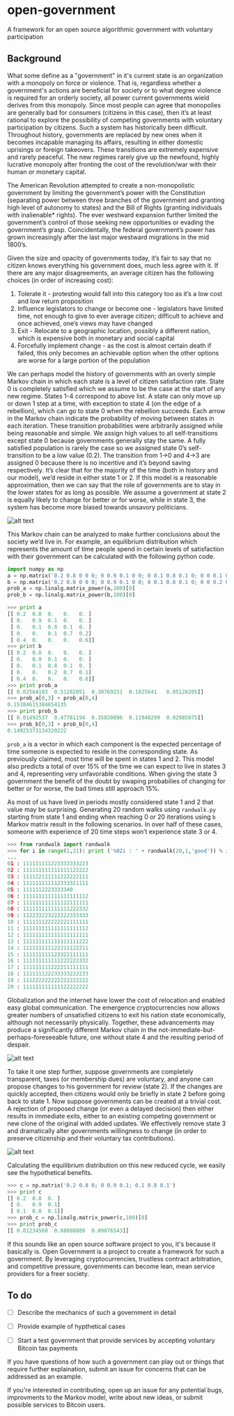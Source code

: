 open-government
===============

A framework for an open source algorithmic government with voluntary participation

Background
----------

What some define as a "government" in it's current state is an organization with a monopoly on force or violence. That is, regardless whether a government's actions are beneficial for society or to what degree violence is required for an orderly society, all power current governments wield derives from this monopoly. Since most people can agree that monopolies are generally bad for consumers (citizens in this case), then it’s at least rational to explore the possibility of competing governments with voluntary participation by citizens. 
Such a system has historically been difficult. Throughout history, governments are replaced by new ones when it becomes incapable managing its affairs, resulting in either domestic uprisings or foreign takeovers. These transitions are extremely expensive and rarely peaceful. The new regimes rarely give up the newfound, highly lucrative monopoly after fronting the cost of the revolution/war with their human or monetary capital. 

The American Revolution attempted to create a non-monopolistic government by limiting the government’s power with the Constitution (separating power between three branches of the government and granting high level of autonomy to states) and the Bill of Rights (granting individuals with inalienable* rights). The ever westward expansion further limited the government’s control of those seeking new opportunities or evading the government’s grasp. Coincidentally, the federal government’s power has grown increasingly after the last major westward migrations in the mid 1800’s. 

Given the size and opacity of governments today, it’s fair to say that no citizen knows everything his government does, much less agree with it. If there are any major disagreements, an average citizen has the following choices (in order of increasing cost):

1. Tolerate it - protesting would fall into this category too as it’s a low cost and low return proposition
2. Influence legislators to change or become one - legislators have limited time, not enough to give to ever average citizen; difficult to achieve and once achieved, one’s views may have changed
3. Exit - Relocate to a geographic location, possibly a different nation, which is expensive both in monetary and social capital
4. Forcefully implement change - as the cost is almost certain death if failed, this only becomes an achievable option when the other options are worse for a large portion of the population

We can perhaps model the history of governments with an overly simple Markov chain in which each state is a level of citizen satisfaction rate. State 0 is completely satisfied which we assume to be the case at the start of any new regime. States 1-4 correspond to above list. A state can only move up or down 1 step at a time, with exception to state 4 (on the edge of a rebellion), which can go to state 0 when the rebellion succeeds. Each arrow in the Markov chain indicate the probability of moving between states in each iteration. These transition probabilities were arbitrarily assigned while being reasonable and simple. We assign high values to all self-transitions except state 0 because governments generally stay the same. A fully satisfied population is rarely the case so we assigned state 0’s self-transition to be a low value (0.2). The transition from 1->0 and 4->3 are assigned 0 because there is no incentive and it’s beyond saving respectively. It’s clear that for the majority of the time (both in history and our model), we’d reside in either state 1 or 2. If this model is a reasonable approximation, then we can say that the role of governments are to stay in the lower states for as long as possible. We assume a government at state 2 is equally likely to change for better or for worse, while in state 3, the system has become more biased towards unsavory politicians. 

![alt text](http://i.imgur.com/24t4Xzh.png "Government life cycle MC")

This Markov chain can be analyzed to make further conclusions about the society we’d live in. For example, an equilibrium distribution which represents the amount of time people spend in certain levels of satisfaction with their government can be calculated with the following python code. 

```python
import numpy as np
a = np.matrix('0.2 0.8 0 0 0; 0 0.9 0.1 0 0; 0 0.1 0.8 0.1 0; 0 0 0.1 0.7 0.2; 0.4 0 0 0 0.6')
b = np.matrix('0.2 0.8 0 0 0; 0 0.9 0.1 0 0; 0 0.1 0.8 0.1 0; 0 0 0.2 0.7 0.1; 0.4 0 0 0 0.6')
prob_a = np.linalg.matrix_power(a,100)[0]
prob_b = np.linalg.matrix_power(b,100)[0]
```

```python
>>> print a
[[ 0.2  0.8  0.   0.   0. ]
 [ 0.   0.9  0.1  0.   0. ]
 [ 0.   0.1  0.8  0.1  0. ]
 [ 0.   0.   0.1  0.7  0.2]
 [ 0.4  0.   0.   0.   0.6]]
>>> print b
[[ 0.2  0.8  0.   0.   0. ]
 [ 0.   0.9  0.1  0.   0. ]
 [ 0.   0.1  0.8  0.1  0. ]
 [ 0.   0.   0.2  0.7  0.1]
 [ 0.4  0.   0.   0.   0.6]]
>>> print prob_a
[[ 0.02564103  0.51282051  0.30769231  0.1025641   0.05128205]]
>>> prob_a[0,3] + prob_a[0,4]
0.15384615384654135
>>> print prob_b
[[ 0.01492537  0.47761194  0.35820896  0.11940299  0.02985075]]
>>> prob_b[0,3] + prob_b[0,4]
0.14925373134320222
```

`prob_a` is a vector in which each component is the expected percentage of time someone is expected to reside in the corresponding state. As previously claimed, most time will be spent in states 1 and 2. This model also predicts a total of over 15% of the time we can expect to live in states 3 and 4, representing very unfavorable conditions. When giving the state 3 government the benefit of the doubt by swaping probabilies of changing for better or for worse, the bad times still approach 15%. 

As most of us have lived in periods mostly considered state 1 and 2 that value may be surprising. Generating 20 random walks using `randwalk.py` starting from state 1 and ending when reaching 0 or 20 iterations using `b` Markov matrix result in the following scenarios. In over half of these cases, someone with experience of 20 time steps won’t experience state 3 or 4. 

```python
>>> from randwalk import randwalk
>>> for i in range(1,21): print ('%02i : ' + randwalk(20,1,'good')) % i
... 
01 : 111111111223333333223
02 : 111111111111111122222
03 : 111122111111222222111
04 : 111111111112333321111
05 : 1111112223333340
06 : 111111111111111111112
07 : 111111111111122111111
08 : 111111111111111222332
09 : 112233223222222333333
10 : 111111122222221111111
11 : 111111111111111111112
12 : 111111111111111111111
13 : 111111111111111111222
14 : 111111111122211122211
15 : 111111111123322111111
16 : 111111111111222222332
17 : 111111111222211111111
18 : 111111122233333222233
19 : 111222222222222222222
20 : 111111111111122222222
```

Globalization and the internet have lower the cost of relocation and enabled easy global communication. The emergence cryptocurrencies now allows greater numbers of unsatisfied citizens to exit his nation state economically, although not necessarily physically. Together, these advancements may produce a significantly different Markov chain in the not-immediate-but-perhaps-foreseeable future, one without state 4 and the resulting period of despair. 

![alt text](http://i.imgur.com/Lvkcw8S.png "Future Govt MC")

To take it one step further, suppose governments are completely transparent, taxes (or membership dues) are voluntary, and anyone can propose changes to his government for review (state 2). If the changes are quickly accepted, then citizens would only be briefly in state 2 before going back to state 1. Now suppose governments can be created at a trivial cost. A rejection of proposed change (or even a delayed decision) then either results in immediate exits, either to an existing competing government or new clone of the original with added updates. We effectively remove state 3 and dramatically alter governments willingness to change (in order to preserve citizenship and their voluntary tax contributions). 

![alt text](http://i.imgur.com/ekfrLgS.png "Optimal Govt MC")

Calculating the equilibrium distribution on this new reduced cycle, we easily see the hypothetical benefits.

```python
>>> c = np.matrix('0.2 0.8 0; 0 0.9 0.1; 0.1 0.8 0.1')
>>> print c
[[ 0.2  0.8  0. ]
 [ 0.   0.9  0.1]
 [ 0.1  0.8  0.1]]
>>> prob_c = np.linalg.matrix_power(c,100)[0]
>>> print prob_c
[[ 0.01234568  0.88888889  0.09876543]]
```

If this sounds like an open source software project to you, it's because it basically is. Open Government is a project to create a framework for such a government. By leveraging cryptocurrencies, trustless contract arbitration, and competitive pressure, governments can become lean, mean service providers for a freer society.

To do
--------
- [ ] Describe the mechanics of such a government in detail
- [ ] Provide example of hypthetical cases
- [ ] Start a test government that provide services by accepting voluntary Bitcoin tax payments 


If you have questions of how such a government can play out or things that require further explaination, submit an issue for concerns that can be addressed as an example. 

If you're interested in contributing, open up an issue for any potential bugs, improvments to the Markov model, write about new ideas, or submit possible services to Bitcoin users. 
